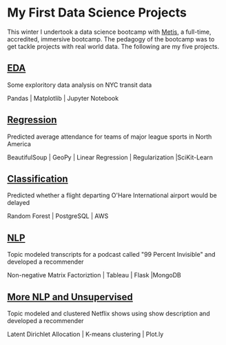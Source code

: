 # My First Data Science Projects
This winter I undertook a data science bootcamp with [Metis](https://www.thisismetis.com/data-science-bootcamps), a full-time, accredited, immersive bootcamp.  The pedagogy of the bootcamp was to get tackle projects with real world data. The following are my five projects.

## [EDA](https://github.com/neefasa/data-science-projects/tree/master/eda-nyc-subway-usage)

Some exploritory data analysis on NYC transit data

Pandas | Matplotlib | Jupyter Notebook

## [Regression](https://github.com/neefasa/data-science-projects/tree/master/regression-sports-attendance)

Predicted average attendance for teams of major league sports in North America

BeautifulSoup | GeoPy | Linear Regression | Regularization |SciKit-Learn

## [Classification](https://github.com/neefasa/data-science-projects/tree/master/classification-airline-delays)

Predicted whether a flight departing O'Hare International airport would be delayed

Random Forest | PostgreSQL | AWS 

## [NLP](https://github.com/neefasa/data-science-projects/tree/master/nlp-99pi-rec)

Topic modeled transcripts for a podcast called "99 Percent Invisible" and developed a recommender

Non-negative Matrix Factoriztion | Tableau | Flask |MongoDB

## [More NLP and Unsupervised](https://github.com/neefasa/data-science-projects/tree/master/nlp-clustering-netflix)

Topic modeled and clustered Netflix shows using show description and developed a recommender

Latent Dirichlet Allocation | K-means clustering | Plot.ly


